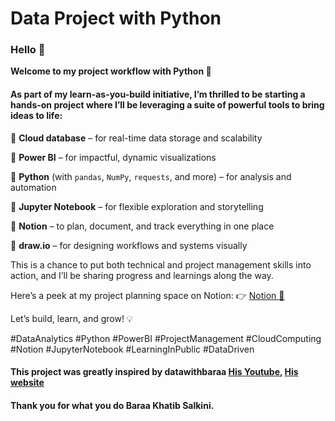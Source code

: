 # Data Project with Python
### Hello 👋 
**Welcome to my project workflow with Python 🚀**

#### As part of my learn-as-you-build initiative, I’m thrilled to be starting a hands-on project where I’ll be leveraging a suite of powerful tools to bring ideas to life:

🔹 **Cloud database** – for real-time data storage and scalability

🔹 **Power BI** – for impactful, dynamic visualizations

🔹 **Python** (with `pandas`, `NumPy`, `requests`, and more) – for analysis and automation

🔹 **Jupyter Notebook** – for flexible exploration and storytelling

🔹 **Notion** – to plan, document, and track everything in one place

🔹 **draw.io** – for designing workflows and systems visually

This is a chance to put both technical and project management skills into action, and I’ll be sharing progress and learnings along the way.

Here’s a peek at my project planning space on Notion:
👉 [Notion 🔗](https://www.notion.so/22be4d0c1610805f8b07fc9624b536a7)

Let’s build, learn, and grow! 💡

#DataAnalytics #Python #PowerBI #ProjectManagement #CloudComputing #Notion #JupyterNotebook #LearningInPublic #DataDriven

#### This project was greatly inspired by datawithbaraa [His Youtube](https://www.youtube.com/@DataWithBaraa), [His website](https://www.datawithbaraa.com/)
#### Thank you for what you do Baraa Khatib Salkini.
